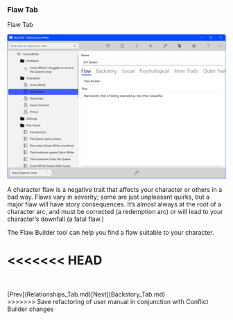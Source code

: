 ### Flaw Tab ###
Flaw Tab <br/>

![](Character-Flaw-Tab.png)

A character flaw is a negative trait that affects your character or others in a bad way. Flaws vary in severity; some are just unpleasant quirks, but a major flaw will have story consequences. It’s almost always at the root of a character arc, and must be corrected (a redemption arc) or will lead to your character’s downfall  (a fatal flaw.) <br/>

The Flaw Builder tool can help you find a flaw suitable to your character. <br/>


<<<<<<< HEAD
=======
 <br/>
 <br/>
[Prev](Relationships_Tab.md)[Next](Backstory_Tab.md) <br/>
>>>>>>> Save refactoring of user manual in conjunction with Conflict Builder changes

